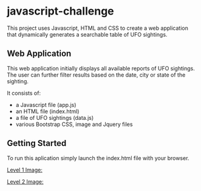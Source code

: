 # javascript-challenge
This project uses Javascript, HTML and CSS to create a web application that dynamically generates a searchable table of UFO sightings.

## Web Application
This web application initially displays all available reports of UFO sightings. The user can further filter results based on the date, city or state of the sighting. 

It consists of:
- a Javascript file (app.js) 
- an HTML file (index.html)
- a file of UFO sightings (data.js)
- various Bootstrap CSS, image and Jquery files

## Getting Started

To run this aplication simply launch the index.html file with your browser. 

[Level 1 Image: ](https://github.com/MThorpester/javascript-challenge/blob/main/UFO-level-2/static/images/Level_2_preview.jpg)

[Level 2 Image: ](https://github.com/MThorpester/javascript-challenge/blob/main/UFO-level-2/static/images/Level_2_preview.jpg)

